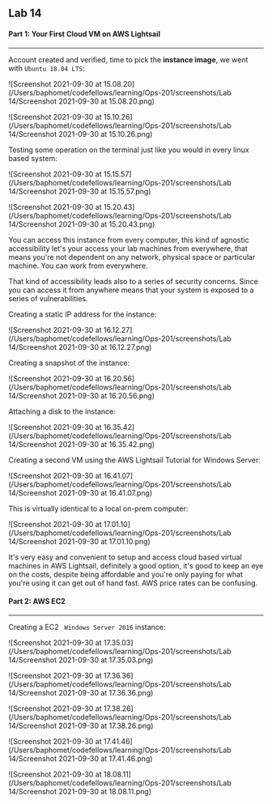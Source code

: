 ## Lab 14

#### Part 1: Your First Cloud VM on AWS Lightsail

------

Account created and verified, time to pick the **instance image**, we went with `Ubuntu 18.04 LTS`:

![Screenshot 2021-09-30 at 15.08.20](/Users/baphomet/codefellows/learning/Ops-201/screenshots/Lab 14/Screenshot 2021-09-30 at 15.08.20.png)

![Screenshot 2021-09-30 at 15.10.26](/Users/baphomet/codefellows/learning/Ops-201/screenshots/Lab 14/Screenshot 2021-09-30 at 15.10.26.png)

Testing some operation on the terminal just like you would in every linux based system:

![Screenshot 2021-09-30 at 15.15.57](/Users/baphomet/codefellows/learning/Ops-201/screenshots/Lab 14/Screenshot 2021-09-30 at 15.15.57.png)

![Screenshot 2021-09-30 at 15.20.43](/Users/baphomet/codefellows/learning/Ops-201/screenshots/Lab 14/Screenshot 2021-09-30 at 15.20.43.png)

You can access this instance from every computer, this kind of agnostic accessibility let's your access your lab machines from everywhere, that means you're not dependent on any network, physical space or particular machine. You can work from everywhere.

That kind of accessibility leads also to a series of security concerns. Since you can access it from anywhere means that your system is exposed to a series of vulnerabilities.

Creating a static IP address for the instance:

![Screenshot 2021-09-30 at 16.12.27](/Users/baphomet/codefellows/learning/Ops-201/screenshots/Lab 14/Screenshot 2021-09-30 at 16.12.27.png)

Creating a snapshot of the instance:

![Screenshot 2021-09-30 at 16.20.56](/Users/baphomet/codefellows/learning/Ops-201/screenshots/Lab 14/Screenshot 2021-09-30 at 16.20.56.png)

Attaching a disk to the instance:

![Screenshot 2021-09-30 at 16.35.42](/Users/baphomet/codefellows/learning/Ops-201/screenshots/Lab 14/Screenshot 2021-09-30 at 16.35.42.png)

Creating a second VM using the AWS Lightsail Tutorial for Windows Server:

![Screenshot 2021-09-30 at 16.41.07](/Users/baphomet/codefellows/learning/Ops-201/screenshots/Lab 14/Screenshot 2021-09-30 at 16.41.07.png)

This is virtually identical to a local on-prem computer:

![Screenshot 2021-09-30 at 17.01.10](/Users/baphomet/codefellows/learning/Ops-201/screenshots/Lab 14/Screenshot 2021-09-30 at 17.01.10.png)

It's very easy and convenient to setup and access cloud based virtual machines in AWS Lightsail, definitely a good option, it's good to keep an eye on the costs, despite being affordable and you're only paying for what you're using it can get out of hand fast. AWS price rates can be confusing.

#### Part 2: AWS EC2

------

Creating a EC2 ` Windows Server 2016` instance:

![Screenshot 2021-09-30 at 17.35.03](/Users/baphomet/codefellows/learning/Ops-201/screenshots/Lab 14/Screenshot 2021-09-30 at 17.35.03.png)

![Screenshot 2021-09-30 at 17.36.36](/Users/baphomet/codefellows/learning/Ops-201/screenshots/Lab 14/Screenshot 2021-09-30 at 17.36.36.png)

![Screenshot 2021-09-30 at 17.38.26](/Users/baphomet/codefellows/learning/Ops-201/screenshots/Lab 14/Screenshot 2021-09-30 at 17.38.26.png)

![Screenshot 2021-09-30 at 17.41.46](/Users/baphomet/codefellows/learning/Ops-201/screenshots/Lab 14/Screenshot 2021-09-30 at 17.41.46.png)

![Screenshot 2021-09-30 at 18.08.11](/Users/baphomet/codefellows/learning/Ops-201/screenshots/Lab 14/Screenshot 2021-09-30 at 18.08.11.png)